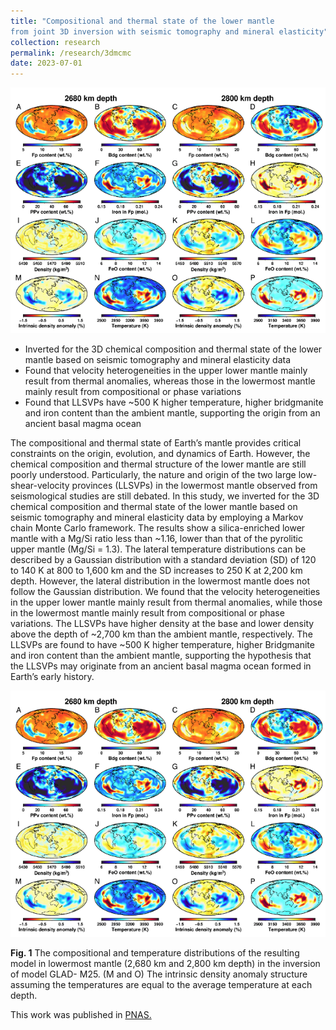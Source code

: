 ```yaml
---
title: "Compositional and thermal state of the lower mantle 
from joint 3D inversion with seismic tomography and mineral elasticity"
collection: research
permalink: /research/3dmcmc
date: 2023-07-01
---
```


![](./2023PNAS_Fig1.png)
* Inverted for the 3D chemical composition and thermal state of the lower mantle based on seismic
tomography and mineral elasticity data
* Found that velocity heterogeneities in the upper lower mantle mainly result from thermal anomalies,
  whereas those in the lowermost mantle mainly result from compositional or phase variations
* Found that LLSVPs have ~500 K higher temperature, higher bridgmanite and iron content than the ambient mantle,
  supporting the origin from an ancient basal magma ocean


The compositional and thermal state of Earth’s mantle provides critical constraints on the origin, evolution, and dynamics of Earth. However, the chemical composition and thermal structure of the lower mantle are still poorly understood. Particularly, the nature and origin of the two large low-shear-velocity provinces (LLSVPs) in the lowermost mantle observed from seismological studies are still debated. In this study, we inverted for the 3D chemical composition and thermal state of the lower mantle based on seismic tomography and mineral elasticity data by employing a Markov chain Monte Carlo framework. The results show a silica-enriched lower mantle with a Mg/Si ratio less than ~1.16, lower than that of the pyrolitic upper mantle (Mg/Si = 1.3). The lateral temperature distributions can be described by a Gaussian distribution with a standard deviation (SD) of 120 to 140 K at 800 to 1,600 km and the SD increases to 250 K at 2,200 km depth. However, the lateral distribution in the lowermost mantle does not follow the Gaussian distribution. We found that the velocity heterogeneities in the upper lower mantle mainly result from thermal anomalies, while those in the lowermost mantle mainly result from compositional or phase variations. The LLSVPs have higher density at the base and lower density above the depth of ~2,700 km than the ambient mantle, respectively. The LLSVPs are found to have ~500 K higher temperature, higher Bridgmanite and iron content than the ambient mantle, supporting the hypothesis that the LLSVPs may originate from an ancient basal magma ocean formed in Earth’s early history.


![](./2023PNAS_Fig1.png)

**Fig. 1** The compositional and temperature distributions of the resulting model in lowermost mantle (2,680 km and 2,800 km depth) in the inversion of model GLAD- M25. (M and O) The intrinsic density anomaly structure assuming the temperatures are equal to the average temperature at each depth.

This work was published in [PNAS.](./2023PNAS_3d_inversion.pdf)